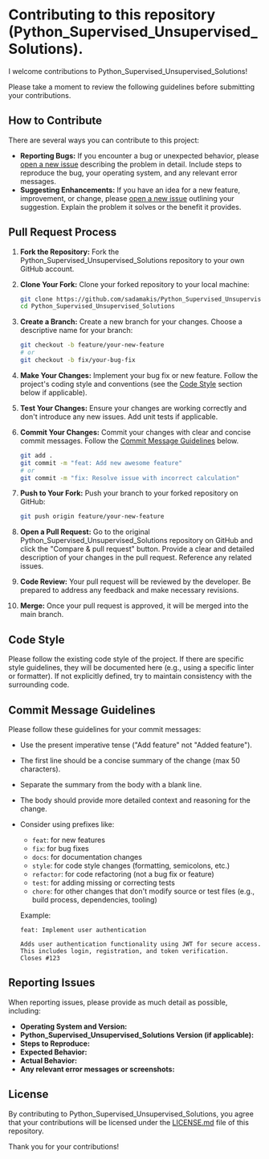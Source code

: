# Contributing to this repository (Python_Supervised_Unsupervised_Solutions). 

I welcome contributions to Python_Supervised_Unsupervised_Solutions! 

Please take a moment to review the following guidelines before submitting your contributions.

## How to Contribute

There are several ways you can contribute to this project:

* **Reporting Bugs:** If you encounter a bug or unexpected behavior, please [open a new issue](https://github.com/sadamakis/Python_Supervised_Unsupervised_Solutions/issues/new?assignees=&labels=bug&template=bug_report.md&title=Bug%20report%3A%20) describing the problem in detail. Include steps to reproduce the bug, your operating system, and any relevant error messages.
* **Suggesting Enhancements:** If you have an idea for a new feature, improvement, or change, please [open a new issue](https://github.com/sadamakis/Python_Supervised_Unsupervised_Solutions/issues/new?assignees=&labels=enhancement&template=feature_request.md&title=Feature%20request%3A%20) outlining your suggestion. Explain the problem it solves or the benefit it provides.

## Pull Request Process

1.  **Fork the Repository:** Fork the Python_Supervised_Unsupervised_Solutions repository to your own GitHub account.

2.  **Clone Your Fork:** Clone your forked repository to your local machine:
    ```bash
    git clone https://github.com/sadamakis/Python_Supervised_Unsupervised_Solutions.git
    cd Python_Supervised_Unsupervised_Solutions
    ```

3.  **Create a Branch:** Create a new branch for your changes. Choose a descriptive name for your branch:
    ```bash
    git checkout -b feature/your-new-feature
    # or
    git checkout -b fix/your-bug-fix
    ```

4.  **Make Your Changes:** Implement your bug fix or new feature. Follow the project's coding style and conventions (see the [Code Style](#code-style) section below if applicable).

5.  **Test Your Changes:** Ensure your changes are working correctly and don't introduce any new issues. Add unit tests if applicable.

6.  **Commit Your Changes:** Commit your changes with clear and concise commit messages. Follow the [Commit Message Guidelines](#commit-message-guidelines) below.
    ```bash
    git add .
    git commit -m "feat: Add new awesome feature"
    # or
    git commit -m "fix: Resolve issue with incorrect calculation"
    ```

7.  **Push to Your Fork:** Push your branch to your forked repository on GitHub:
    ```bash
    git push origin feature/your-new-feature
    ```

8.  **Open a Pull Request:** Go to the original Python_Supervised_Unsupervised_Solutions repository on GitHub and click the "Compare & pull request" button. Provide a clear and detailed description of your changes in the pull request. Reference any related issues.

9.  **Code Review:** Your pull request will be reviewed by the developer. Be prepared to address any feedback and make necessary revisions.

10. **Merge:** Once your pull request is approved, it will be merged into the main branch.

## Code Style

Please follow the existing code style of the project. If there are specific style guidelines, they will be documented here (e.g., using a specific linter or formatter). If not explicitly defined, try to maintain consistency with the surrounding code.

## Commit Message Guidelines

Please follow these guidelines for your commit messages:

* Use the present imperative tense ("Add feature" not "Added feature").
* The first line should be a concise summary of the change (max 50 characters).
* Separate the summary from the body with a blank line.
* The body should provide more detailed context and reasoning for the change.
* Consider using prefixes like:
    * `feat`: for new features
    * `fix`: for bug fixes
    * `docs`: for documentation changes
    * `style`: for code style changes (formatting, semicolons, etc.)
    * `refactor`: for code refactoring (not a bug fix or feature)
    * `test`: for adding missing or correcting tests
    * `chore`: for other changes that don't modify source or test files (e.g., build process, dependencies, tooling)

    Example:
    ```
    feat: Implement user authentication

    Adds user authentication functionality using JWT for secure access.
    This includes login, registration, and token verification.
    Closes #123
    ```

## Reporting Issues

When reporting issues, please provide as much detail as possible, including:

* **Operating System and Version:**
* **Python_Supervised_Unsupervised_Solutions Version (if applicable):**
* **Steps to Reproduce:**
* **Expected Behavior:**
* **Actual Behavior:**
* **Any relevant error messages or screenshots:**

## License

By contributing to Python_Supervised_Unsupervised_Solutions, you agree that your contributions will be licensed under the [LICENSE.md](LICENSE.md) file of this repository.

Thank you for your contributions!